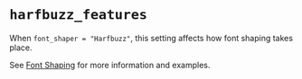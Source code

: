 # `harfbuzz_features`

When `font_shaper = "Harfbuzz"`, this setting affects how font shaping
takes place.

See [Font Shaping](../../font-shaping.html) for more information
and examples.

